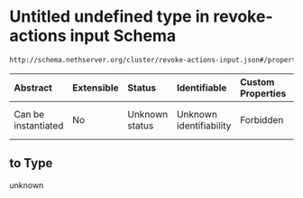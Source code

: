 # Untitled undefined type in revoke-actions input Schema

```txt
http://schema.nethserver.org/cluster/revoke-actions-input.json#/properties/to
```



| Abstract            | Extensible | Status         | Identifiable            | Custom Properties | Additional Properties | Access Restrictions | Defined In                                                                              |
| :------------------ | :--------- | :------------- | :---------------------- | :---------------- | :-------------------- | :------------------ | :-------------------------------------------------------------------------------------- |
| Can be instantiated | No         | Unknown status | Unknown identifiability | Forbidden         | Allowed               | none                | [revoke-actions-input.json\*](cluster/revoke-actions-input.json "open original schema") |

## to Type

unknown
